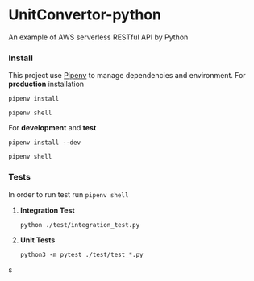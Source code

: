 # UnitConvertor-python
An example of AWS serverless RESTful API by Python

### Install

This project use [Pipenv](https://pypi.org/project/pipenv/) to manage dependencies and environment.
For **production** installation

   ``` pipenv install ``` 

   ``` pipenv shell ```

For **development** and **test**

   ``` pipenv install --dev ```

   ``` pipenv shell ```

### Tests

In order to run test run ``` pipenv shell ```

1. **Integration Test**
   
   ``` python ./test/integration_test.py ```

2. **Unit Tests**
   
   ``` python3 -m pytest ./test/test_*.py ```

s